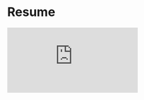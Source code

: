 # Resume

![Sanajit-Jana-Resume](https://github.com/ChanduDhakad/Resume/blob/main/Chandra-Prakash-Dhaker-Resume.pdf)
